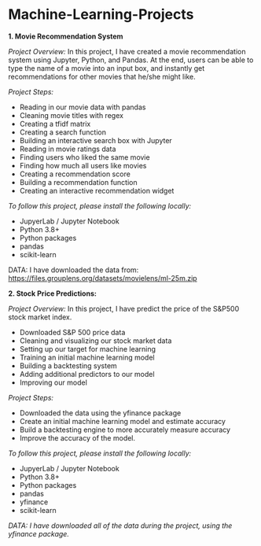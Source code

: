 # Machine-Learning-Projects

**1. Movie Recommendation System**
 
*Project Overview:*
In this project, I have created a movie recommendation system using Jupyter, Python, and Pandas. At the end, users can be able to type the name of a movie into an input box, and instantly get recommendations for other movies that he/she might like.

*Project Steps:*
* Reading in our movie data with pandas
* Cleaning movie titles with regex
* Creating a tfidf matrix
* Creating a search function
* Building an interactive search box with Jupyter
* Reading in movie ratings data
* Finding users who liked the same movie
* Finding how much all users like movies
* Creating a recommendation score
* Building a recommendation function
* Creating an interactive recommendation widget

*To follow this project, please install the following locally:*
* JupyerLab / Jupyter Notebook
* Python 3.8+
* Python packages
* pandas
* scikit-learn

DATA: I have downloaded the data from: https://files.grouplens.org/datasets/movielens/ml-25m.zip 


**2. Stock Price Predictions:**

*Project Overview:*
In this project, I have predict the price of the S&P500 stock market index.

* Downloaded S&P 500 price data
* Cleaning and visualizing our stock market data
* Setting up our target for machine learning
* Training an initial machine learning model
* Building a backtesting system
* Adding additional predictors to our model
* Improving our model

*Project Steps:*
* Downloaded the data using the yfinance package
* Create an initial machine learning model and estimate accuracy
* Build a backtesting engine to more accurately measure accuracy
* Improve the accuracy of the model. 


*To follow this project, please install the following locally:*
* JupyerLab / Jupyter Notebook
* Python 3.8+
* Python packages
* pandas
* yfinance
* scikit-learn

*DATA: I have downloaded all of the data during the project, using the yfinance package.*
